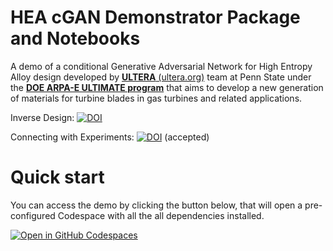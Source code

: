 # HEA cGAN Demonstrator Package and Notebooks
A demo of a conditional Generative Adversarial Network for High Entropy Alloy design developed by 
[**ULTERA** (ultera.org)](https://ultera.org) team at Penn State  under the 
[**DOE ARPA-E ULTIMATE program**](https://arpa-e.energy.gov/?q=arpa-e-programs/ultimate) that
aims to develop a new generation of materials for turbine blades in gas turbines and related
applications.

Inverse Design: [![DOI](https://img.shields.io/badge/DOI-10.20517%2Fjmi.2021.05-blue)](https://doi.org/10.20517/jmi.2021.05)

Connecting with Experiments: [![DOI](https://img.shields.io/badge/DOI-10.2139%2Fssrn.4501281-blue)](https://dx.doi.org/10.2139/ssrn.4501281) (accepted)

# Quick start

You can access the demo by clicking the button below, that will open a pre-configured Codespace with all the all dependencies installed.

[![Open in GitHub Codespaces](https://github.com/codespaces/badge.svg)](https://codespaces.new/dovahkiin0022/cGAN_demo?quickstart=1)



